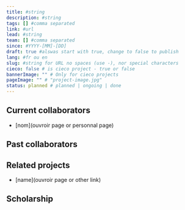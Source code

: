 ```yaml
---
title: #string
description: #string
tags: [] #comma separated
link: #url
lead: #string
team: [] #comma separated
since: #YYYY-[MM]-[DD]
draft: true #alswas start with true, change to false to publish
lang: #fr ou en
slug: #string for URL no spaces (use -), nor special characters
cieco: false # is cieco project - true or false
bannerImage: "" # Only for cieco projects
pageImage: "" # "project-image.jpg" 
status: planned # planned | ongoing | done
---
```


<!-- project description -->


## Current collaborators
- [nom](ouvroir page or personnal page)


## Past collaborators


## Related projects
- [name](ouvroir page or other link)


## Scholarship
<!--publications, expos, articles, conférences-->





<!-- copy this to start a new yaml frontmatter
title: 
description: 
tags: []
link: 
lead: 
team: []
since: 
draft: true
lang: 
slug: 
-->